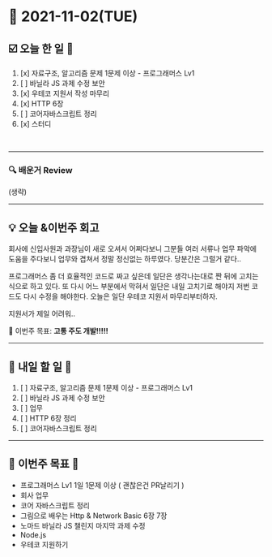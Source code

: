 # 📆 2021-11-02(TUE)
## ☑️ 오늘 한 일 📑
1. [x] 자료구조, 알고리즘 문제 1문제 이상 - 프로그래머스 Lv1
2. [ ] 바닐라 JS 과제 수정 보안
3. [x] 우테코 지원서 작성 마무리
4. [x] HTTP 6장 
5. [ ] 코어자바스크립트 정리 
6. [x] 스터디

<br>

***

### 🔍️ 배운거 Review 
(생략)
***
## 💡  오늘 &이번주 회고 

회사에 신입사원과 과장님이 새로 오셔서 어쩌다보니 그분들 여러 서류나 업무 파악에 도움을 주다보니 업무와 겹쳐서 정말 정신없는 하루였다. 
당분간은 그럴거 같다.. 

프로그래머스 좀 더 효율적인 코드로 짜고 싶은데 일단은 생각나는대로 짠 뒤에 고치는 식으로 하고 있다. 또 다시 어느 부분에서 막혀서 일단은 내일 고치기로 해야지
저번 코드도 다시 수정을 해야한다. 오늘은 일단 우테코 지원서 마무리부터하자. 

지원서가 제일 어려워.. 

🎯 이번주 목표: **고통 주도 개발!!!!!** 

***

## 🎯 내일 할 일 🎯
1. [ ] 자료구조, 알고리즘 문제 1문제 이상 - 프로그래머스 Lv1
2. [ ] 바닐라 JS 과제 수정 보안
3. [ ] 업무
4. [ ] HTTP 6장 정리 
5. [ ] 코어자바스크립트 정리 

***

## 🏁 이번주 목표 🏁  
- 프로그래머스 Lv1 1일 1문제 이상 ( 괜찮은건 PR날리기 )
- 회사 업무 
- 코어 자바스크립트 정리 
- 그림으로 배우는 Http & Network Basic 6장 7장
- 노마드 바닐라 JS 챌린지 마지막 과제 수정
- Node.js 
- 우테코 지원하기


